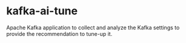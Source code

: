 # kafka-ai-tune
Apache Kafka application to collect and analyze the Kafka settings to provide the recommendation to tune-up it. 
